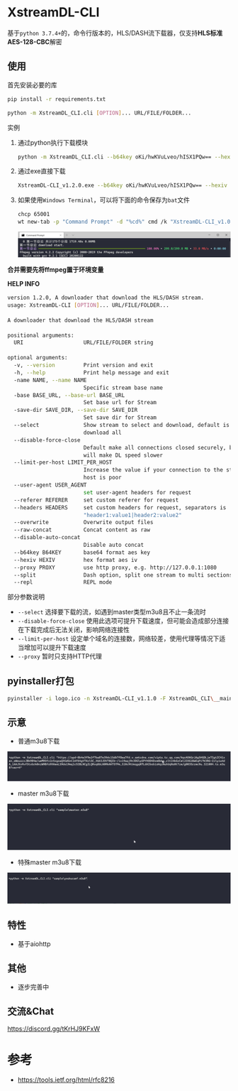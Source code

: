 # XstreamDL-CLI
基于`python 3.7.4+`的，命令行版本的，HLS/DASH流下载器，仅支持**HLS标准AES-128-CBC**解密

## 使用

首先安装必要的库
```bash
pip install -r requirements.txt
```

```bash
python -m XstreamDL_CLI.cli [OPTION]... URL/FILE/FOLDER...
```

实例

1. 通过python执行下载模块
    ```bash
    python -m XstreamDL_CLI.cli --b64key oKi/hwKVuLveo/hISX1PQw== --hexiv b3d5ca56926d49d8e96b70aa5c7b358e --name 第一节总论 https://hls.videocc.net/d06ae002cb/2/d06ae002cb4a0bed78fb912c874fdbb2_2.m3u8
    ```
2. 通过exe直接下载
    ```bash
    XstreamDL-CLI_v1.2.0.exe --b64key oKi/hwKVuLveo/hISX1PQw== --hexiv b3d5ca56926d49d8e96b70aa5c7b358e --name 第一节总论 https://hls.videocc.net/d06ae002cb/2/d06ae002cb4a0bed78fb912c874fdbb2_2.m3u8
    ```
3. 如果使用`Windows Terminal`，可以将下面的命令保存为`bat`文件
    ```bash
    chcp 65001
    wt new-tab -p "Command Prompt" -d "%cd%" cmd /k "XstreamDL-CLI_v1.0.0.exe --b64key oKi/hwKVuLveo/hISX1PQw== --hexiv b3d5ca56926d49d8e96b70aa5c7b358e --name 第一节总论 https://hls.videocc.net/d06ae002cb/2/d06ae002cb4a0bed78fb912c874fdbb2_2.m3u8"
    ```
    
    ![](images/Snipaste_2021-02-04_19-13-09.png)

**合并需要先将ffmpeg置于环境变量**

**HELP INFO**

```bash
version 1.2.0, A downloader that download the HLS/DASH stream.
usage: XstreamDL-CLI [OPTION]... URL/FILE/FOLDER...

A downloader that download the HLS/DASH stream

positional arguments:
  URI                   URL/FILE/FOLDER string

optional arguments:
  -v, --version         Print version and exit
  -h, --help            Print help message and exit
  -name NAME, --name NAME
                        Specific stream base name
  -base BASE_URL, --base-url BASE_URL
                        Set base url for Stream
  -save-dir SAVE_DIR, --save-dir SAVE_DIR
                        Set save dir for Stream
  --select              Show stream to select and download, default is to
                        download all
  --disable-force-close
                        Default make all connections closed securely, but it
                        will make DL speed slower
  --limit-per-host LIMIT_PER_HOST
                        Increase the value if your connection to the stream
                        host is poor
  --user-agent USER_AGENT
                        set user-agent headers for request
  --referer REFERER     set custom referer for request
  --headers HEADERS     set custom headers for request, separators is |, e.g.
                        "header1:value1|header2:value2"
  --overwrite           Overwrite output files
  --raw-concat          Concat content as raw
  --disable-auto-concat
                        Disable auto concat
  --b64key B64KEY       base64 format aes key
  --hexiv HEXIV         hex format aes iv
  --proxy PROXY         use http proxy, e.g. http://127.0.0.1:1080
  --split               Dash option, split one stream to multi sections
  --repl                REPL mode
```

部分参数说明

- `--select`
    选择要下载的流，如遇到master类型m3u8且不止一条流时
- `--disable-force-close`
    使用此选项可提升下载速度，但可能会造成部分连接在下载完成后无法关闭，影响网络连接性
- `--limit-per-host`
    设定单个域名的连接数，网络较差，使用代理等情况下适当增加可以提升下载速度
- `--proxy`
    暂时只支持HTTP代理

## pyinstaller打包

```bash
pyinstaller -i logo.ico -n XstreamDL-CLI_v1.1.0 -F XstreamDL_CLI\__main__.py
```

## 示意

- 普通m3u8下载

![](images/normal_m3u8.gif)

- master m3u8下载

![](images/master_m3u8.gif)

- 特殊master m3u8下载

![](images/camf_master_m3u8.gif)

## 特性

- 基于aiohttp

## 其他

- 逐步完善中

## 交流&Chat

https://discord.gg/tKrHJ9KFxW

# 参考

- https://tools.ietf.org/html/rfc8216
